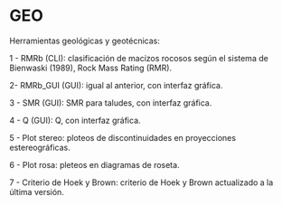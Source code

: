 # GEO
Herramientas geológicas y geotécnicas:

1 - RMRb (CLI):  clasificación de macizos rocosos según el sistema de Bienwaski (1989), Rock Mass Rating (RMR).

2- RMRb_GUI (GUI): igual al anterior, con interfaz gráfica.

3 - SMR (GUI): SMR para taludes, con interfaz gráfica.

4 - Q (GUI): Q, con interfaz gráfica.

5 - Plot stereo: ploteos de discontinuidades en proyecciones estereográficas.

6 - Plot rosa: pleteos en diagramas de roseta.

7 - Criterio de Hoek y Brown: criterio de Hoek y Brown actualizado a la última versión.
